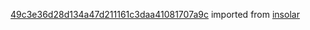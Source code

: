 [49c3e36d28d134a47d211161c3daa41081707a9c](https://github.com/insolar/insolar/commit/49c3e36d28d134a47d211161c3daa41081707a9c) imported from [insolar](https://github.com/insolar/insolar)
